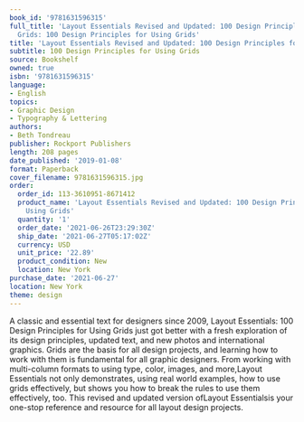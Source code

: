 ```yaml
---
book_id: '9781631596315'
full_title: 'Layout Essentials Revised and Updated: 100 Design Principles for Using
  Grids: 100 Design Principles for Using Grids'
title: 'Layout Essentials Revised and Updated: 100 Design Principles for Using Grids'
subtitle: 100 Design Principles for Using Grids
source: Bookshelf
owned: true
isbn: '9781631596315'
language:
- English
topics:
- Graphic Design
- Typography & Lettering
authors:
- Beth Tondreau
publisher: Rockport Publishers
length: 208 pages
date_published: '2019-01-08'
format: Paperback
cover_filename: 9781631596315.jpg
order:
  order_id: 113-3610951-8671412
  product_name: 'Layout Essentials Revised and Updated: 100 Design Principles for
    Using Grids'
  quantity: '1'
  order_date: '2021-06-26T23:29:30Z'
  ship_date: '2021-06-27T05:17:02Z'
  currency: USD
  unit_price: '22.89'
  product_condition: New
  location: New York
purchase_date: '2021-06-27'
location: New York
theme: design
---
```

A classic and essential text for designers since 2009, Layout Essentials: 100 Design Principles for Using Grids just got better with a fresh exploration of its design principles, updated text, and new photos and international graphics.
Grids are the basis for all design projects, and learning how to work with them is fundamental for all graphic designers. From working with multi-column formats to using type, color, images, and more,Layout Essentials not only demonstrates, using real world examples, how to use grids effectively, but shows you how to break the rules to use them effectively, too.
This revised and updated version ofLayout Essentialsis your one-stop reference and resource for all layout design projects.
